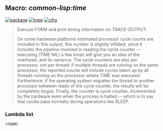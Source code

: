 ## Macro: ***common-lisp:time***
[![package](https://img.shields.io/badge/Package-COMMON--LISP-5f9ea0.svg?style=social&colorA=999999)](../) [![type](https://img.shields.io/badge/Type-Macro-5f9ea0.svg?style=social&colorA=999999)](../#macro) [![clhs](https://img.shields.io/badge/CLHS-TIME-5f9ea0.svg?style=social&colorA=999999)](http://www.lispworks.com/documentation/HyperSpec/Body/m_time.htm) 

> Execute FORM and print timing information on *TRACE-OUTPUT*.
> 
> On some hardware platforms estimated processor cycle counts are
> included in this output; this number is slightly inflated, since it
> includes the pipeline involved in reading the cycle counter --
> executing (TIME NIL) a few times will give you an idea of the
> overhead, and its variance. The cycle counters are also per processor,
> not per thread: if multiple threads are running on the same processor,
> the reported counts will include cycles taken up by all threads
> running on the processor where TIME was executed. Furthermore, if the
> operating system migrates the thread to another processor between
> reads of the cycle counter, the results will be completely bogus.
> Finally, the counter is cycle counter, incremented by the hardware
> even when the process is halted -- which is to say that cycles pass
> normally during operations like SLEEP.

### Lambda list
```
(FORM)
```
